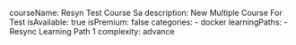 courseName: Resyn Test Course Sa
description: New Multiple Course For Test
isAvailable: true
isPremium: false
categories: 
    - docker
learningPaths: 
    - Resync Learning Path 1
complexity: advance
